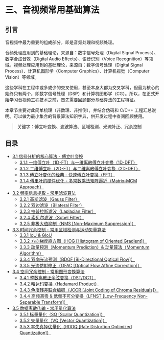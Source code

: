 
# 三、音视频常用基础算法

## **引言**
音视频中最为重要的组成部分，即是音频处理和视频处理。

音频处理应用到的基础理论，来源自：数字信号处理（Digital Signal Process）、数字合成音效（Digital Audio Effects）、语音识别（Voice Recognition）等领域。视频处理应用到的基础理论，来源自：数字信号处理（Digital Signal Process）、计算机图形学（Computer Graphics）、计算机视觉（Computer Vision）等领域。

这些学科在工程中或多或少的交叉使用，甚至本身大都为交叉学科，但最为核心的始终只有两个，即数字信号处理（DSP）和计算机图形学（CG）。所以，在正式开始学习音视频工程技术之前，首先需要回顾部分基础算法的工程特征。

本章节主要对此简单梳理（非数理、非推倒），并结合伪码和 C/C++ 工程汇总说明。可以做为最小集合的背景算法知识字典，供开发过程中查阅回顾使用。

>**关键字：傅立叶变换、滤波算法、区域检测、光流补正、冗余控制**

## **目录**
* [3.1 信号分析的核心算法 - 傅立叶变换](Docs_3_1.md)
    * [3.1.1 一维傅立叶（1D-FT）与一维离散傅立叶变换（1D-DFT）](Docs_3_1_1.md)
    * [3.1.2 二维傅立叶（2D-FT）与二维离散傅立叶变换（2D-DFT）](Docs_3_1_2.md)
    * [3.1.3 傅立叶变化的经典 - 快速傅立叶变换（FFT）](Docs_3_1_3.md)
	* [3.1.4 傅里叶的硬件优化 - 多常数乘法矩阵逼近（Matrix-MCM Approach）](Docs_3_1_4.md)
* [3.2 频率信息提取 - 常用滤波算法](Docs_3_2.md)
    * [3.2.1 高斯滤波（Gauss Filter）](Docs_3_2_1.md)
	* [3.2.2 双边滤波（Bilateral Filter）](Docs_3_2_2.md)
	* [3.2.3 拉普拉斯滤波（Laplacian Filter）](Docs_3_2_3.md)
	* [3.2.4 索贝尔滤波（Sobel Filter）](Docs_3_2_4.md)
	* [3.2.5 非极大值抑制（NMS [Non-Maximum Suppression]）](Docs_3_2_5.md)
* [3.3 时间冗余控制 - 常用区域检测与运动矢量算法]()
	* [3.3.1 IoU & GIoU]()
	* [3.3.2 方向梯度直方图（HOG [Histogram of Oriented Gradient]）]()
	* [3.3.3 动量预测（Momentum Prediction）& 动量算法（Momentum Algorithm）]()
	* [3.3.4 双向光流预测（BDOF [Bi-Directional Optical Flow]）]()
	* [3.3.5 光流仿射修正（OFAC [Optical Flow Affine Correction]）]()
* [3.4 空间冗余控制 - 常用图形变换算法]()
	* [3.4.1 整数离散正余弦变换（DST/DCT）]()
	* [3.4.2 哈达玛变换（Hadamard Product）]()
	* [3.4.3 色度残差联合编码（JCCR [Joint Coding of Chroma Residuals]）]()
	* [3.4.4 高频凋零 & 低频不可分变换（LFNST [Low-Frequency Non-Separable Transform]）]()
* [3.5 数据离散传输 - 常用量化算法]()
	* [3.5.1 标量量化（SQ [Scalar Quantization]）]()
	* [3.5.2 矢量量化（VQ [Vector Quantization]）]()
	* [3.5.3 率失真择优量化（RDOQ [Rate Distortion Optimized Quantization]）]()
